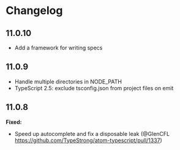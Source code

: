 # Changelog

## 11.0.10
* Add a framework for writing specs

## 11.0.9
* Handle multiple directories in NODE\_PATH
* TypeScript 2.5: exclude tsconfig.json from project files on emit

## 11.0.8
**Fixed:**
- Speed up autocomplete and fix a disposable leak (@GlenCFL https://github.com/TypeStrong/atom-typescript/pull/1337)
